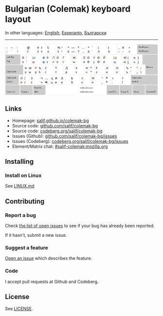 # Bulgarian \(Colemak\) keyboard layout

In other languages: [English](README.md), [Esperanto](README.eo.md), [Български](README.bg.md)

---

![preview bulgarian colemak](./media/preview.png)

## Links

* Homepage: [salif.github.io/colemak-bg](https://salif.github.io/colemak-bg/)
* Source code: [github.com/salif/colemak-bg](https://github.com/salif/colemak-bg)
* Source code: [codeberg.org/salif/colemak-bg](https://codeberg.org/salif/colemak-bg)
* Issues \(Github\): [github.com/salif/colemak-bg/issues](https://github.com/salif/colemak-bg/issues)
* Issues \(Codeberg\): [codeberg.org/salif/colemak-bg/issues](https://codeberg.org/salif/colemak-bg/issues)
* Element/Matrix chat: [#salif-colemak:mozilla.org](https://matrix.to/#/#salif-colemak:mozilla.org)

## Installing

### Install on Linux

See [LINUX.md](./LINUX.md)

## Contributing

### Report a bug

Check [the list of open issues](#links) to see if your bug has already been reported.

If it hasn't, submit a new issue.

### Suggest a feature

[Open an issue](#links) which describes the feature.

### Code

I accept pull requests at Github and Codeberg.

## License

See [LICENSE](./LICENSE).
